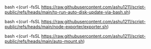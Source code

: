 bash <(curl -fsSL https://raw.githubusercontent.com/ashu1211/script-public/refs/heads/main/to-run-auto-disk-update-via-bash.sh)


bash <(curl -fsSL https://raw.githubusercontent.com/ashu1211/script-public/refs/heads/main/node-exporter/exporter.sh)

bash <(curl -fsSL https://raw.githubusercontent.com/ashu1211/script-public/refs/heads/main/auto-mount.sh)
